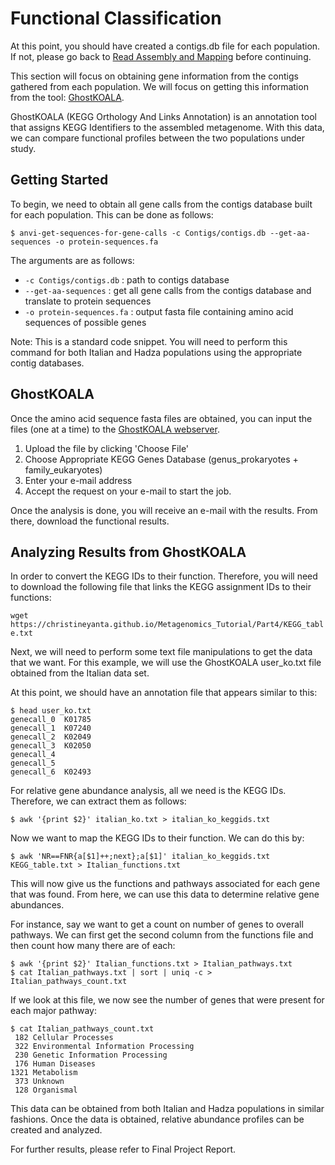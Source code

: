 # Functional Classification

At this point, you should have created a contigs.db file for each population.  If not, please go back to [Read Assembly and Mapping](https://christineyanta.github.io/Metagenomics_Tutorial/Part2) before continuing.

This section will focus on obtaining gene information from the contigs gathered from each population. We will focus on getting this information from the tool: [GhostKOALA](https://www.kegg.jp/ghostkoala/).

GhostKOALA (KEGG Orthology And Links Annotation) is an annotation tool that assigns KEGG Identifiers to the assembled metagenome. With this data, we can compare functional profiles between the two populations under study.

## Getting Started

To begin, we need to obtain all gene calls from the contigs database built for each population. This can be done as follows:

```$ anvi-get-sequences-for-gene-calls -c Contigs/contigs.db --get-aa-sequences -o protein-sequences.fa```

The arguments are as follows:
* `-c Contigs/contigs.db` : path to contigs database
* `--get-aa-sequences` : get all gene calls from the contigs database and translate to protein sequences
* `-o protein-sequences.fa` : output fasta file containing amino acid sequences of possible genes

Note: This is a standard code snippet. You will need to perform this command for both Italian and Hadza populations using the appropriate contig databases.

## GhostKOALA

Once the amino acid sequence fasta files are obtained, you can input the files (one at a time) to the [GhostKOALA webserver](https://www.kegg.jp/ghostkoala/).

1. Upload the file by clicking 'Choose File'
2. Choose Appropriate KEGG Genes Database (genus_prokaryotes + family_eukaryotes)
3. Enter your e-mail address
4. Accept the request on your e-mail to start the job.

Once the analysis is done, you will receive an e-mail with the results.  From there, download the functional results.

## Analyzing Results from GhostKOALA

In order to convert the KEGG IDs to their function.  Therefore, you will need to download the following file that links the KEGG assignment IDs to their functions:

```wget https://christineyanta.github.io/Metagenomics_Tutorial/Part4/KEGG_table.txt```

Next, we will need to perform some text file manipulations to get the data that we want. For this example, we will use the GhostKOALA user_ko.txt file obtained from the Italian data set.

At this point, we should have an annotation file that appears similar to this:

```(bash)
$ head user_ko.txt
genecall_0	K01785
genecall_1	K07240
genecall_2	K02049
genecall_3	K02050
genecall_4
genecall_5
genecall_6	K02493
```

For relative gene abundance analysis, all we need is the KEGG IDs.  Therefore, we can extract them as follows:

```$ awk '{print $2}' italian_ko.txt > italian_ko_keggids.txt```

Now we want to map the KEGG IDs to their function.  We can do this by:

```$ awk 'NR==FNR{a[$1]++;next};a[$1]' italian_ko_keggids.txt KEGG_table.txt > Italian_functions.txt```

This will now give us the functions and pathways associated for each gene that was found. From here, we can use this data to determine relative gene abundances.

For instance, say we want to get a count on number of genes to overall pathways. We can first get the second column from the functions file and then count how many there are of each:

```(bash)
$ awk '{print $2}' Italian_functions.txt > Italian_pathways.txt
$ cat Italian_pathways.txt | sort | uniq -c > Italian_pathways_count.txt
```

If we look at this file, we now see the number of genes that were present for each major pathway:

```(bash)
$ cat Italian_pathways_count.txt
 182 Cellular Processes
 322 Environmental Information Processing
 230 Genetic Information Processing
 176 Human Diseases
1321 Metabolism
 373 Unknown
 128 Organismal
```

This data can be obtained from both Italian and Hadza populations in similar fashions. Once the data is obtained, relative abundance profiles can be created and analyzed.

For further results, please refer to Final Project Report.

